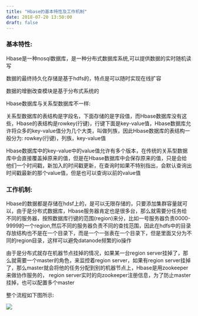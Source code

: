 ```yaml
---
title: "Hbase的基本特性及工作机制"
date: 2018-07-20 13:50:00
draft: false
---
```

### 基本特性:

Hbase是一种nosql数据库，是一种分布式数据库系统,可以提供数据的实时随机读写

数据的最终持久化存储是基于hdfs的，特点是可以随时实现在线扩容

数据的增删改查模块是基于分布式系统的

Hbase数据库与关系型数据库不一样:

关系型数据库的表结构是字段名，下面存储的是字段值，而Hbase数据库没有这些，Hbase的表结构是rowkey(行键)，行键下面是key-value值，Hbase数据库允许将众多的key-value值分为几个大类，叫做列族，因此Hbase数据库的表结构一般分为: rowkey(行键)，列族，key-value值

Hbase数据库中的key-value中的value值允许有多个版本，在传统的关系型数据库中会直接覆盖掉原来的值，但是在Hbase数据库中会保存原来的值，只是会给他们一个时间戳，新加入的时间戳更新，在查询时如果不特别指出，会默认查询出时间戳最新的那个value值，但是也可以查询以前的value值

### 工作机制:

Hbase的数据都是存储在hdsf上的，是可以无限存储的，只要添加集群容量就可以，由于是分布式数据库，Hbase服务器肯定也是很多台，那么就需要分任务给不同的服务器，按照数据库行键的范围(region)来分，比如一号服务器负责0000-9999的一个region,然后不同的服务器负责不同的查找范围，因此在hdfs中的目录存放结构也不是在一个目录下，而是一个一张表在一个目录下，但是里面又分为不同的region目录，这样可以避免datanode频繁的io操作

由于是分布式就存在机器节点挂掉的情况，如果某一台region server挂掉了，那么就需要一个master的角色，来监控着region server，如果有region server挂掉了，那么master就会将他的任务分配到别的机器节点上，Hbase是用zookeeper来做协作服务的， region server实时的向zookeeper注册信息，为了防止master挂掉，也可以配置多个master

整个流程如下图所示:

![](https://img-blog.csdn.net/20180720134912194?watermark/2/text/aHR0cHM6Ly9ibG9nLmNzZG4ubmV0L3lzXzIzMDAxNA==/font/5a6L5L2T/fontsize/400/fill/I0JBQkFCMA==/dissolve/70)